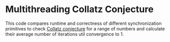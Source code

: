# Multithreading Collatz Conjecture

This code compares runtime and correctness of different synchronization primitives to check [Collatz conjecture](https://en.wikipedia.org/wiki/Collatz_conjecture) for a range of numbers and calculate their average number of iterations util convergence to 1.
